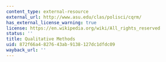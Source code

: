 ```yaml
---
content_type: external-resource
external_url: http://www.asu.edu/clas/polisci/cqrm/
has_external_license_warning: true
license: https://en.wikipedia.org/wiki/All_rights_reserved
status: ''
title: Qualitative Methods
uid: 872f66a4-8276-43ab-9138-127dc1dfdc09
wayback_url: ''
---
```

